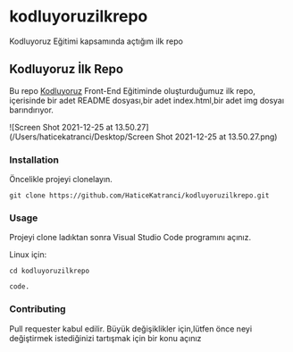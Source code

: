 # kodluyoruzilkrepo
Kodluyoruz Eğitimi kapsamında açtığım ilk repo
## Kodluyoruz İlk Repo

Bu repo [Kodluyoruz](https://github.com/HaticeKatranci/kodluyoruzilkrepo.git)  Front-End Eğitiminde oluşturduğumuz ilk repo, içerisinde bir adet README dosyası,bir adet index.html,bir adet img dosyaı barındırıyor.

![Screen Shot 2021-12-25 at 13.50.27](/Users/haticekatranci/Desktop/Screen Shot 2021-12-25 at 13.50.27.png)

### Installation

Öncelikle projeyi clonelayın.

`git clone https://github.com/HaticeKatranci/kodluyoruzilkrepo.git`

### Usage

Projeyi clone ladıktan sonra Visual Studio Code programını açınız.

Linux için:

`cd kodluyoruzilkrepo`

`code.`

### Contributing

Pull requester kabul edilir. Büyük değişiklikler için,lütfen önce neyi değiştirmek istediğinizi tartışmak için bir konu açınız
